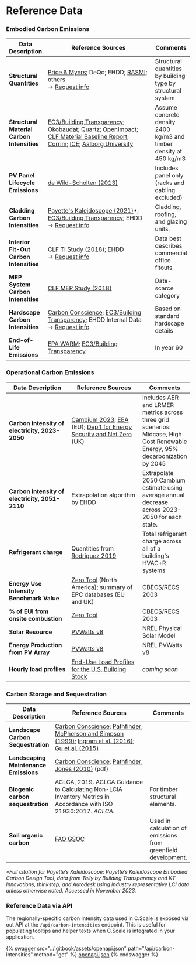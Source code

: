 # Reference Data

### Embodied Carbon Emissions

<table><thead><tr><th>Data Description</th><th width="278.3333333333333">Reference Sources</th><th>Comments</th></tr></thead><tbody><tr><td><strong>Structural Quantities</strong></td><td><a href="https://www.pricemyers.com/climate-action">Price &#x26; Myers</a>; DeQo; EHDD; <a href="https://www.nature.com/articles/s41597-024-03190-7">RASMI</a>; others<br>→ <a href="mailto:epic@ehdd.com?Subject=Data">Request info</a></td><td>Structural quantities by building type by structural system</td></tr><tr><td><strong>Structural Material Carbon Intensities</strong></td><td><a href="https://www.buildingtransparency.org/ec3-resources/ec3-docs/">EC3/Building Transparency</a>; <a href="https://www.oekobaudat.de/en.html">Okobaudat</a>; Quartz; <a href="https://www.buildingtransparency.org/programs/openimpact/">OpenImpact</a>; <a href="https://carbonleadershipforum.org/2021-material-baseline-report/">CLF Material Baseline Report</a>; <a href="https://corrim.org/lcas-on-wood-products-library/">Corrim</a>; <a href="https://circularecology.com/embodied-carbon-footprint-database.html">ICE</a>; <a href="https://vbn.aau.dk/da/publications/udvikling-af-dansk-generisk-lca-data">Aalborg University</a></td><td>Assume concrete density 2400 kg/m3 and timber density at 450 kg/m3</td></tr><tr><td><strong>PV Panel Lifecycle Emissions</strong></td><td><a href="https://doi.org/10.1016/j.solmat.2013.08.037">de Wild-Scholten (2013)</a></td><td>Includes panel only<br>(racks and cabling excluded)</td></tr><tr><td><strong>Cladding Carbon Intensities</strong></td><td><a href="https://www.payette.com/kaleidoscope/">Payette's Kaleidoscope (2021)</a>*;  <a href="https://www.buildingtransparency.org/ec3-resources/ec3-docs/">EC3/Building Transparency</a>; EHDD<br>→ <a href="mailto:epic@ehdd.com?Subject=Data">Request info</a></td><td>Cladding, roofing, and glazing units.</td></tr><tr><td><strong>Interior Fit-Out Carbon Intensities</strong></td><td><a href="https://carbonleadershipforum.org/office-buildings-lca/">CLF TI Study (2018)</a>; EHDD<br>→ <a href="mailto:epic@ehdd.com?Subject=Data">Request info</a></td><td>Data best describes commercial office fitouts</td></tr><tr><td><strong>MEP System</strong><br><strong>Carbon Intensities</strong></td><td><a href="https://carbonleadershipforum.org/office-buildings-lca/">CLF MEP Study (2018)</a></td><td>Data-scarce category</td></tr><tr><td><strong>Hardscape</strong><br><strong>Carbon Intensities</strong></td><td><a href="https://carbon-conscience.web.app/">Carbon Conscience</a>; <a href="https://www.buildingtransparency.org/ec3-resources/ec3-docs/">EC3/Building Transparency</a>; EHDD Internal Data<br>→ <a href="mailto:epic@ehdd.com?Subject=Data">Request info</a></td><td>Based on standard hardscape details</td></tr><tr><td><strong>End-of-Life Emissions</strong></td><td><a href="https://www.epa.gov/warm">EPA WARM</a>; <a href="https://www.buildingtransparency.org/ec3-resources/ec3-docs/">EC3/Building Transparency</a></td><td>In year 60</td></tr></tbody></table>

### Operational Carbon Emissions

<table><thead><tr><th width="234.33333333333331">Data Description</th><th width="278">Reference Sources</th><th>Comments</th></tr></thead><tbody><tr><td><strong>Carbon intensity of electricity, 2023-2050</strong></td><td><a href="https://www.nrel.gov/analysis/cambium.html">Cambium 2023</a>; <a href="https://www.eea.europa.eu/en/analysis/indicators/greenhouse-gas-emission-intensity-of-1">EEA</a> (EU); <a href="https://www.gov.uk/government/publications/greenhouse-gas-reporting-conversion-factors-2023">Dep't for Energy Security and Net Zero</a> (UK)</td><td>Includes AER and LRMER metrics across three grid scenarios: Midcase, High Cost Renewable Energy, 95% decarbonization by 2045</td></tr><tr><td><strong>Carbon intensity of electricity, 2051-2110</strong></td><td>Extrapolation algorithm by EHDD</td><td>Extrapolate 2050 Cambium estimate using average annual decrease across 2023-2050 for each state.</td></tr><tr><td><strong>Refrigerant charge</strong></td><td>Quantities from <a href="https://digital.lib.washington.edu/researchworks/handle/1773/44736">Rodriguez 2019</a></td><td>Total refrigerant charge across all of a building's HVAC+R systems</td></tr><tr><td><strong>Energy Use Intensity Benchmark Value</strong></td><td><a href="https://zerotool.org/zerotool/">Zero Tool</a> (North America); summary of EPC databases (EU and UK)</td><td>CBECS/RECS 2003</td></tr><tr><td><strong>% of EUI from onsite combustion</strong></td><td><a href="https://zerotool.org/zerotool/">Zero Tool</a> </td><td>CBECS/RECS 2003</td></tr><tr><td><strong>Solar Resource</strong></td><td><a href="https://pvwatts.nrel.gov/version_8.php">PVWatts v8</a></td><td>NREL Physical Solar Model</td></tr><tr><td><strong>Energy Production from PV Array</strong></td><td><a href="https://pvwatts.nrel.gov/version_8.php">PVWatts v8</a></td><td>NREL PVWatts v8</td></tr><tr><td><strong>Hourly load profiles</strong></td><td><a href="https://doi.org/10.25984/1876417">End-Use Load Profiles for the U.S. Building Stock</a></td><td><em>coming soon</em></td></tr></tbody></table>

### Carbon Storage and Sequestration

<table><thead><tr><th>Data Description</th><th width="272.3333333333333">Reference Sources</th><th>Comments</th></tr></thead><tbody><tr><td><strong>Landscape Carbon Sequestration</strong></td><td><a href="https://carbon-conscience.web.app/">Carbon Conscience</a>; <a href="http://climatepositivedesign.com/">Pathfinder</a>; <a href="https://www.fs.usda.gov/research/treesearch/6779">McPherson and Simpson (1999)</a>; <a href="https://doi.org/10.21273/HORTSCI.51.8.989">Ingram et al. (2016)</a>; <a href="https://www.sciencedirect.com/science/article/pii/S0301479715000092">Gu et al. (2015)</a></td><td></td></tr><tr><td><strong>Landscaping Maintenance Emissions</strong></td><td><a href="https://carbon-conscience.web.app/">Carbon Conscience</a>; <a href="http://climatepositivedesign.com/">Pathfinder</a>; <a href="https://buildgreen.ifas.ufl.edu/ppt/Handout_Landscaping_Carbon_Footprint.pdf">Jones (2010)</a> (pdf)</td><td></td></tr><tr><td><strong>Biogenic carbon sequestration</strong></td><td>ACLCA, 2019. ACLCA Guidance to Calculating Non-LCIA Inventory Metrics in Accordance with ISO 21930:2017. <em>ACLCA.</em></td><td>For timber structural elements.</td></tr><tr><td><strong>Soil organic carbon</strong></td><td><a href="https://www.fao.org/soils-portal/data-hub/soil-maps-and-databases/global-soil-organic-carbon-map-gsocmap/en/">FAO GSOC</a></td><td>Used in calculation of emissions from greenfield development.</td></tr></tbody></table>

_\*Full citation for Payette’s Kaleidoscope: Payette’s Kaleidoscope Embodied Carbon Design Tool, data from Tally by Building Transparency and KT Innovations, thinkstep, and Autodesk using industry representative LCI data unless otherwise noted. Accessed in November 2023._&#x20;

### Reference Data via API

The regionally-specific carbon Intensity data used in C.Scale is exposed via out API at the `/api/carbon-intensities` endpoint. This is useful for populating tooltips and helper texts when C.Scale is integrated in your application.&#x20;

{% swagger src="../.gitbook/assets/openapi.json" path="/api/carbon-intensities" method="get" %}
[openapi.json](../.gitbook/assets/openapi.json)
{% endswagger %}

